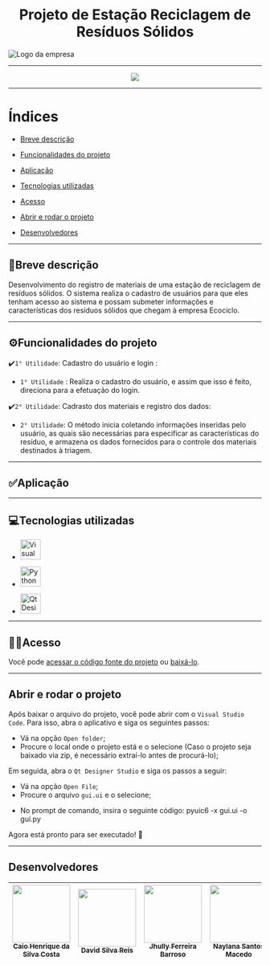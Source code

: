 # <h1 align="center"> Projeto de Estação Reciclagem de Resíduos Sólidos </h1>

![Logo da empresa](https://github.com/davidreiseng/estacao_reciclagem/assets/142530413/13fe4fcb-d623-42c7-b43b-540a0d71b421) 

<hr>

<p align="center">

<img loading="lazy" src="https://img.shields.io/badge/Status-%20Em%20andamento-Green"/>

</p>

<hr>

# Índices

- [Breve descrição](#breve-descrição)
  
- [Funcionalidades do projeto](#funcionalidades-do-projeto)
  
- [Aplicação](#aplicação)

- [Tecnologias utilizadas](#tecnologias-utilizadas)

- [Acesso](#acesso)
  
- [Abrir e rodar o projeto](#abrir-e-rodar-o-projeto)
  
- [Desenvolvedores](#desenvolvedores)

<hr>


## 📝Breve descrição

<p align="justify"> 

Desenvolvimento do registro de materiais de uma estação de reciclagem de resíduos sólidos. O sistema realiza o cadastro de usuários para que eles tenham acesso ao sistema e possam submeter informações e características dos resíduos sólidos que chegam à empresa Ecociclo.

<hr>


 ## :gear:Funcionalidades do projeto

✔️`1° Utilidade`: Cadastro do usuário e login :

* `1° Utilidade` : Realiza o cadastro do usuário, e assim que isso é feito, direciona para a efetuação do login.

✔️`2° Utilidade`: Cadrasto dos materiais e registro dos dados: 

* `2° Utilidade`: O método inicia coletando informações inseridas pelo usuário, as quais são necessárias para especificar as características do resíduo, e armazena os dados fornecidos para o controle dos materiais destinados à triagem.

<hr>

## ✅Aplicação

<div align="center">

</div>

<hr>

## 💻Tecnologias utilizadas

- <a href="https://code.visualstudio.com/" target="_blank"> <img src="https://github.com/davidreiseng/estacao_reciclagem/assets/142530413/d01c2ea9-da13-48e0-b663-980d9abf2d4f" alt="Visual Studio Code" width="40" height="40"/> </a>

- <a href="https://www.python.org/" target="_blank"> <img src="https://github.com/davidreiseng/estacao_reciclagem/assets/142530413/e909a873-a520-4af1-925f-10ce53413530" alt="Python" width="40" height="40"/> </a>

- <a href="https://doc.qt.io/qt-6/install-qt-design-studio.html/" target="_blank"> <img src="https://github.com/davidreiseng/estacao_reciclagem/assets/142530413/d35707eb-2625-4fbb-a223-1e75f10337e7" alt="Qt Designer" width="40" height="40"/> </a>

<hr>


## 👩‍💻Acesso


Você pode [acessar o código fonte do projeto](https://github.com/davidreiseng/estacao_reciclagem) ou [baixá-lo](.zip).

<hr>

## Abrir e rodar o projeto

Após baixar o arquivo do projeto, você pode abrir com o `Visual Studio Code`. Para isso, abra o aplicativo e siga os seguintes passos:

- Vá na opção `Open folder`;
- Procure o local onde o projeto está e o selecione (Caso o projeto seja baixado via zip, é necessário extraí-lo antes de procurá-lo);

Em seguida, abra o `Qt Designer Studio` e siga os passos a seguir:

- Vá na opção `Open File`;
- Procure o arquivo `gui.ui` e o selecione;
  
*   No prompt de comando, insira o seguinte código: pyuic6 -x gui.ui -o gui.py

Agora está pronto para ser executado! 🤙

<hr>  

## Desenvolvedores

| [<img loading="lazy" src="https://github.com/davidreiseng/estacao_reciclagem/assets/142530413/0209af33-1f36-4ce2-a713-f530dea3a012" width=115><br><sub>Caio Henrique da Silva Costa</sub>](https://github.com/GoldNob7) |  [<img loading="lazy" src="https://github.com/davidreiseng/estacao_reciclagem/assets/142530413/7af2c808-2ed2-45e9-90bd-d1f709da61bd" width=115><br><sub>David Silva Reis</sub>](https://github.com/davidreiseng) |  [<img loading="lazy" src="https://github.com/davidreiseng/estacao_reciclagem/assets/142530413/e25421ab-130e-436c-9e7d-81bc57ad314d" width=115><br><sub>Jhully Ferreira Barroso</sub>](https://github.com/jhulllly) | [<img loading="lazy" src="https://github.com/davidreiseng/estacao_reciclagem/assets/142530413/2d02eabc-485c-4b1d-9865-ed3591c56562" width=115><br><sub>Naylana Santos Macedo</sub>](https://github.com/Naylana) |
| :---: | :---: | :---: | :---: |
